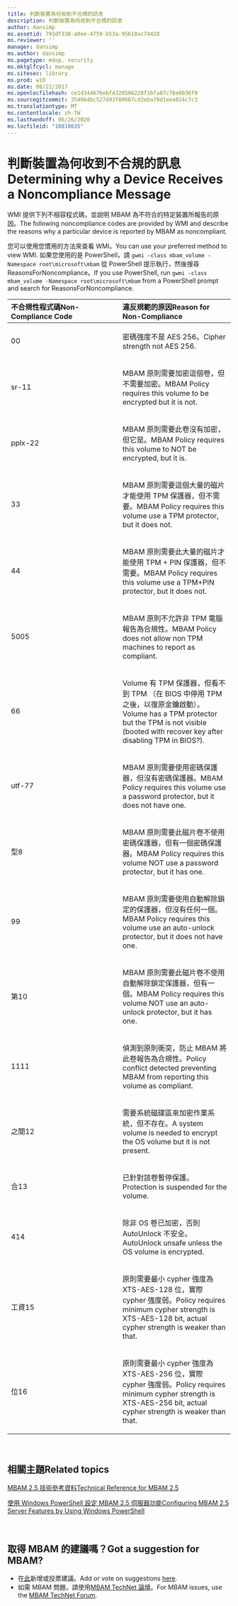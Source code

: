 ```yaml
---
title: 判斷裝置為何收到不合規的訊息
description: 判斷裝置為何收到不合規的訊息
author: dansimp
ms.assetid: 793df330-a0ee-4759-b53a-95618ac74428
ms.reviewer: ''
manager: dansimp
ms.author: dansimp
ms.pagetype: mdop, security
ms.mktglfcycl: manage
ms.sitesec: library
ms.prod: w10
ms.date: 08/22/2017
ms.openlocfilehash: ce1d344676ebf4328506228f1bfa87c76e8036f9
ms.sourcegitcommit: 354664bc527d93f80687cd2eba70d1eea024c7c3
ms.translationtype: MT
ms.contentlocale: zh-TW
ms.lasthandoff: 06/26/2020
ms.locfileid: "10810635"
---
```

# <span data-ttu-id="3d74a-103">判斷裝置為何收到不合規的訊息</span><span class="sxs-lookup"><span data-stu-id="3d74a-103">Determining why a Device Receives a Noncompliance Message</span></span>


<span data-ttu-id="3d74a-104">WMI 提供下列不相容程式碼，並說明 MBAM 為不符合的特定裝置所報告的原因。</span><span class="sxs-lookup"><span data-stu-id="3d74a-104">The following noncompliance codes are provided by WMI and describe the reasons why a particular device is reported by MBAM as noncompliant.</span></span>

<span data-ttu-id="3d74a-105">您可以使用您慣用的方法來查看 WMI。</span><span class="sxs-lookup"><span data-stu-id="3d74a-105">You can use your preferred method to view WMI.</span></span> <span data-ttu-id="3d74a-106">如果您使用的是 PowerShell，請 `gwmi -class mbam_volume -Namespace root\microsoft\mbam` 從 PowerShell 提示執行，然後搜尋 ReasonsForNoncompliance。</span><span class="sxs-lookup"><span data-stu-id="3d74a-106">If you use PowerShell, run `gwmi -class mbam_volume -Namespace root\microsoft\mbam` from a PowerShell prompt and search for ReasonsForNoncompliance.</span></span>

<table>
<colgroup>
<col width="50%" />
<col width="50%" />
</colgroup>
<thead>
<tr class="header">
<th align="left"><span data-ttu-id="3d74a-107">不合規性程式碼</span><span class="sxs-lookup"><span data-stu-id="3d74a-107">Non-Compliance Code</span></span></th>
<th align="left"><span data-ttu-id="3d74a-108">違反規範的原因</span><span class="sxs-lookup"><span data-stu-id="3d74a-108">Reason for Non-Compliance</span></span></th>
</tr>
</thead>
<tbody>
<tr class="odd">
<td align="left"><p><span data-ttu-id="3d74a-109">0</span><span class="sxs-lookup"><span data-stu-id="3d74a-109">0</span></span></p></td>
<td align="left"><p><span data-ttu-id="3d74a-110">密碼強度不是 AES 256。</span><span class="sxs-lookup"><span data-stu-id="3d74a-110">Cipher strength not AES 256.</span></span></p></td>
</tr>
<tr class="even">
<td align="left"><p><span data-ttu-id="3d74a-111">sr-1</span><span class="sxs-lookup"><span data-stu-id="3d74a-111">1</span></span></p></td>
<td align="left"><p><span data-ttu-id="3d74a-112">MBAM 原則需要加密這個卷，但不需要加密。</span><span class="sxs-lookup"><span data-stu-id="3d74a-112">MBAM Policy requires this volume to be encrypted but it is not.</span></span></p></td>
</tr>
<tr class="odd">
<td align="left"><p><span data-ttu-id="3d74a-113">pplx-2</span><span class="sxs-lookup"><span data-stu-id="3d74a-113">2</span></span></p></td>
<td align="left"><p><span data-ttu-id="3d74a-114">MBAM 原則需要此卷沒有加密，但它是。</span><span class="sxs-lookup"><span data-stu-id="3d74a-114">MBAM Policy requires this volume to NOT be encrypted, but it is.</span></span></p></td>
</tr>
<tr class="even">
<td align="left"><p><span data-ttu-id="3d74a-115">3</span><span class="sxs-lookup"><span data-stu-id="3d74a-115">3</span></span></p></td>
<td align="left"><p><span data-ttu-id="3d74a-116">MBAM 原則需要這個大量的磁片才能使用 TPM 保護器，但不需要。</span><span class="sxs-lookup"><span data-stu-id="3d74a-116">MBAM Policy requires this volume use a TPM protector, but it does not.</span></span></p></td>
</tr>
<tr class="odd">
<td align="left"><p><span data-ttu-id="3d74a-117">4</span><span class="sxs-lookup"><span data-stu-id="3d74a-117">4</span></span></p></td>
<td align="left"><p><span data-ttu-id="3d74a-118">MBAM 原則需要此大量的磁片才能使用 TPM + PIN 保護器，但不需要。</span><span class="sxs-lookup"><span data-stu-id="3d74a-118">MBAM Policy requires this volume use a TPM+PIN protector, but it does not.</span></span></p></td>
</tr>
<tr class="even">
<td align="left"><p><span data-ttu-id="3d74a-119">500</span><span class="sxs-lookup"><span data-stu-id="3d74a-119">5</span></span></p></td>
<td align="left"><p><span data-ttu-id="3d74a-120">MBAM 原則不允許非 TPM 電腦報告為合規性。</span><span class="sxs-lookup"><span data-stu-id="3d74a-120">MBAM Policy does not allow non TPM machines to report as compliant.</span></span></p></td>
</tr>
<tr class="odd">
<td align="left"><p><span data-ttu-id="3d74a-121">6</span><span class="sxs-lookup"><span data-stu-id="3d74a-121">6</span></span></p></td>
<td align="left"><p><span data-ttu-id="3d74a-122">Volume 有 TPM 保護器，但看不到 TPM （在 BIOS 中停用 TPM 之後，以復原金鑰啟動）。</span><span class="sxs-lookup"><span data-stu-id="3d74a-122">Volume has a TPM protector but the TPM is not visible (booted with recover key after disabling TPM in BIOS?).</span></span></p></td>
</tr>
<tr class="even">
<td align="left"><p><span data-ttu-id="3d74a-123">utf-7</span><span class="sxs-lookup"><span data-stu-id="3d74a-123">7</span></span></p></td>
<td align="left"><p><span data-ttu-id="3d74a-124">MBAM 原則需要使用密碼保護器，但沒有密碼保護器。</span><span class="sxs-lookup"><span data-stu-id="3d74a-124">MBAM Policy requires this volume use a password protector, but it does not have one.</span></span></p></td>
</tr>
<tr class="odd">
<td align="left"><p><span data-ttu-id="3d74a-125">型</span><span class="sxs-lookup"><span data-stu-id="3d74a-125">8</span></span></p></td>
<td align="left"><p><span data-ttu-id="3d74a-126">MBAM 原則需要此磁片卷不使用密碼保護器，但有一個密碼保護器。</span><span class="sxs-lookup"><span data-stu-id="3d74a-126">MBAM Policy requires this volume NOT use a password protector, but it has one.</span></span></p></td>
</tr>
<tr class="even">
<td align="left"><p><span data-ttu-id="3d74a-127">9</span><span class="sxs-lookup"><span data-stu-id="3d74a-127">9</span></span></p></td>
<td align="left"><p><span data-ttu-id="3d74a-128">MBAM 原則需要使用自動解除鎖定的保護器，但沒有任何一個。</span><span class="sxs-lookup"><span data-stu-id="3d74a-128">MBAM Policy requires this volume use an auto-unlock protector, but it does not have one.</span></span></p></td>
</tr>
<tr class="odd">
<td align="left"><p><span data-ttu-id="3d74a-129">第</span><span class="sxs-lookup"><span data-stu-id="3d74a-129">10</span></span></p></td>
<td align="left"><p><span data-ttu-id="3d74a-130">MBAM 原則需要此磁片卷不使用自動解除鎖定保護器，但有一個。</span><span class="sxs-lookup"><span data-stu-id="3d74a-130">MBAM Policy requires this volume NOT use an auto-unlock protector, but it has one.</span></span></p></td>
</tr>
<tr class="even">
<td align="left"><p><span data-ttu-id="3d74a-131">11</span><span class="sxs-lookup"><span data-stu-id="3d74a-131">11</span></span></p></td>
<td align="left"><p><span data-ttu-id="3d74a-132">偵測到原則衝突，防止 MBAM 將此卷報告為合規性。</span><span class="sxs-lookup"><span data-stu-id="3d74a-132">Policy conflict detected preventing MBAM from reporting this volume as compliant.</span></span></p></td>
</tr>
<tr class="odd">
<td align="left"><p><span data-ttu-id="3d74a-133">之間</span><span class="sxs-lookup"><span data-stu-id="3d74a-133">12</span></span></p></td>
<td align="left"><p><span data-ttu-id="3d74a-134">需要系統磁碟區來加密作業系統，但不存在。</span><span class="sxs-lookup"><span data-stu-id="3d74a-134">A system volume is needed to encrypt the OS volume but it is not present.</span></span></p></td>
</tr>
<tr class="even">
<td align="left"><p><span data-ttu-id="3d74a-135">合</span><span class="sxs-lookup"><span data-stu-id="3d74a-135">13</span></span></p></td>
<td align="left"><p><span data-ttu-id="3d74a-136">已針對該卷暫停保護。</span><span class="sxs-lookup"><span data-stu-id="3d74a-136">Protection is suspended for the volume.</span></span></p></td>
</tr>
<tr class="odd">
<td align="left"><p><span data-ttu-id="3d74a-137">4</span><span class="sxs-lookup"><span data-stu-id="3d74a-137">14</span></span></p></td>
<td align="left"><p><span data-ttu-id="3d74a-138">除非 OS 卷已加密，否則 AutoUnlock 不安全。</span><span class="sxs-lookup"><span data-stu-id="3d74a-138">AutoUnlock unsafe unless the OS volume is encrypted.</span></span></p></td>
</tr>
<tr class="even">
<td align="left"><p><span data-ttu-id="3d74a-139">工資</span><span class="sxs-lookup"><span data-stu-id="3d74a-139">15</span></span></p></td>
<td align="left"><p><span data-ttu-id="3d74a-140">原則需要最小 cypher 強度為 XTS-AES-128 位，實際 cypher 強度弱。</span><span class="sxs-lookup"><span data-stu-id="3d74a-140">Policy requires minimum cypher strength is XTS-AES-128 bit, actual cypher strength is weaker than that.</span></span></p></td>
</tr>
<tr class="odd">
<td align="left"><p><span data-ttu-id="3d74a-141">位</span><span class="sxs-lookup"><span data-stu-id="3d74a-141">16</span></span></p></td>
<td align="left"><p><span data-ttu-id="3d74a-142">原則需要最小 cypher 強度為 XTS-AES-256 位，實際 cypher 強度弱。</span><span class="sxs-lookup"><span data-stu-id="3d74a-142">Policy requires minimum cypher strength is XTS-AES-256 bit, actual cypher strength is weaker than that.</span></span></p></td>
</tr>
</tbody>
</table>

 

## <span data-ttu-id="3d74a-143">相關主題</span><span class="sxs-lookup"><span data-stu-id="3d74a-143">Related topics</span></span>


[<span data-ttu-id="3d74a-144">MBAM 2.5 技術參考資料</span><span class="sxs-lookup"><span data-stu-id="3d74a-144">Technical Reference for MBAM 2.5</span></span>](technical-reference-for-mbam-25.md)

[<span data-ttu-id="3d74a-145">使用 Windows PowerShell 設定 MBAM 2.5 伺服器功能</span><span class="sxs-lookup"><span data-stu-id="3d74a-145">Configuring MBAM 2.5 Server Features by Using Windows PowerShell</span></span>](configuring-mbam-25-server-features-by-using-windows-powershell.md)

 
## <span data-ttu-id="3d74a-146">取得 MBAM 的建議嗎？</span><span class="sxs-lookup"><span data-stu-id="3d74a-146">Got a suggestion for MBAM?</span></span>
- <span data-ttu-id="3d74a-147">在[此](http://mbam.uservoice.com/forums/268571-microsoft-bitlocker-administration-and-monitoring)新增或投票建議。</span><span class="sxs-lookup"><span data-stu-id="3d74a-147">Add or vote on suggestions [here](http://mbam.uservoice.com/forums/268571-microsoft-bitlocker-administration-and-monitoring).</span></span> 
- <span data-ttu-id="3d74a-148">如需 MBAM 問題，請使用[MBAM TechNet 論壇](https://social.technet.microsoft.com/Forums/home?forum=mdopmbam)。</span><span class="sxs-lookup"><span data-stu-id="3d74a-148">For MBAM issues, use the [MBAM TechNet Forum](https://social.technet.microsoft.com/Forums/home?forum=mdopmbam).</span></span>
 






